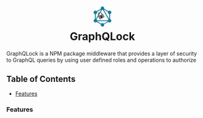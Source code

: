 <!-- # graphQLock

instructions for linking login: -->

<h1 align="center">
  <img width="50" src="assets/gqlLogo.png">
  <br>GraphQLock</br>
</h1>

GraphQLock is a NPM package middleware that provides a layer of security to GraphQL queries by using user defined roles and operations to authorize  

## Table of Contents

- [Features](#features)

### Features